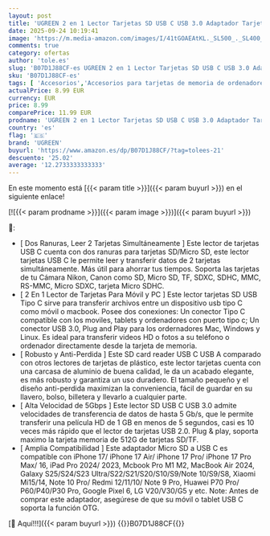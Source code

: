 ```yaml
---
layout: post
title: 'UGREEN 2 en 1 Lector Tarjetas SD USB C USB 3.0 Adaptador Tarjeta de Memoria SD y Micro SD Card Reader Tipo C Compatible con iPhone 17 Pro MAX Air MacBook Pro Air iPad Pro Galaxy S25 S24'
date: 2025-09-24 10:19:41
image: 'https://m.media-amazon.com/images/I/41tGOAEAtKL._SL500_._SL400_.jpg'
comments: true
category: ofertas
author: 'tole.es'
slug: 'B07D1J88CF-es UGREEN 2 en 1 Lector Tarjetas SD USB C USB 3.0 Adaptador...'
sku: 'B07D1J88CF-es'
tags: [ 'Accesorios','Accesorios para tarjetas de memoria de ordenadores','Informática','Lectores de tarjetas de memoria externos','ipad','iphone','ugreen','🇪🇸', ]
actualPrice: 8.99 EUR
currency: EUR
price: 8.99
comparePrice: 11.99 EUR
prodname: 'UGREEN 2 en 1 Lector Tarjetas SD USB C USB 3.0 Adaptador Tarjeta de Memoria SD y Micro SD Card Reader Tipo C Compatible con iPhone 17 Pro MAX Air MacBook Pro Air iPad Pro Galaxy S25 S24'
country: 'es'
flag: '🇪🇸'
brand: 'UGREEN'
buyurl: 'https://www.amazon.es/dp/B07D1J88CF/?tag=tolees-21'
descuento: '25.02'
average: '12.2733333333333'
---
```


En este momento está [{{< param title >}}]({{< param buyurl >}}) en el siguiente enlace!

[![{{< param prodname >}}]({{< param image >}})]({{< param buyurl >}})

🔎:

- [ Dos Ranuras, Leer 2 Tarjetas Simultáneamente ] Este lector de tarjetas USB C cuenta con dos ranuras para tarjetas SD/Micro SD, este lector tarjetas USB C le permite leer y transferir datos de 2 tarjetas simultáneamente. Más útil para ahorrar tus tiempos. Soporta las tarjetas de tu Cámara Nikon, Canon como SD, Micro SD, TF, SDXC, SDHC, MMC, RS-MMC, Micro SDXC, tarjeta Micro SDHC.
- [ 2 En 1 Lector de Tarjetas Para Móvil y PC ] Este lector tarjetas SD USB Tipo C sirve para transferir archivos entre un dispositivo usb tipo C como móvil o macbook. Posee dos conexiones: Un conector Tipo C compatible con los moviles, tablets y ordenadores con puerto tipo c; Un conector USB 3.0, Plug and Play para los ordernadores Mac, Windows y Linux. Es ideal para transferir videos HD o fotos a su teléfono o ordenador directamente desde la tarjeta de memoria.
- [ Robusto y Anti-Perdida ] Este SD card reader USB C USB A comparado con otros lectores de tarjetas de plástico, este lector tarjetas cuenta con una carcasa de aluminio de buena calidad, le da un acabado elegante, es más robusto y garantiza un uso duradero. El tamaño pequeño y el diseño anti-perdida maximizan la conveniencia, fácil de guardar en su llavero, bolso, billetera y llevarlo a cualquier parte.
- [ Alta Velocidad de 5Gbps ] Este lector SD USB C USB 3.0 admite velocidades de transferencia de datos de hasta 5 Gb/s, que le permite transferir una película HD de 1 GB en menos de 5 segundos, casi es 10 veces más rápido que el lector de tarjetas USB 2.0. Plug & play, soporta maximo la tarjeta memoria de 512G de tarjetas SD/TF.
- [ Amplia Compatibilidad ] Este adaptador Micro SD a USB C es compatible con iPhone 17/ iPhone 17 Air/ iPhone 17 Pro/ iPhone 17 Pro Max/ 16, iPad Pro 2024/ 2023, Mcbook Pro M1 M2, MacBook Air 2024, Galaxy S25/S24/S23 Ultra/S22/S21/S20/S10/S9/Note 10/S9/S8, Xiaomi Mi15/14, Note 10 Pro/ Redmi 12/11/10/ Note 9 Pro, Huawei P70 Pro/ P60/P40/P30 Pro, Google Pixel 6, LG V20/V30/G5 y etc. Note: Antes de comprar este adaptador, asegúrese de que su móvil o tablet USB C soporta la función OTG.

[🛒 Aquí!!!]({{< param buyurl >}})
{{<world>}}B07D1J88CF{{</world>}}
